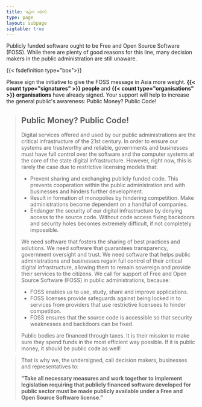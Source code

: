 ```yaml
---
title: પહેલ ખોલો
type: page
layout: subpage
sigtable: true
---
```


Publicly funded software ought to be Free and Open Source Software (FOSS). While there are plenty of good reasons for this line, many decision makers in the public administration are still unaware.

{{< fsdefinition type="box">}}

Please sign the initiative to give the FOSS message in Asia more weight. **{{< count type="signatures" >}} people** and **{{< count type="organisations" >}} organisations** have already signed. Your support will help to increase the general public's awareness: Public Money? Public Code!

> ## Public Money? Public Code!
>
> Digital services offered and used by our public administrations are the critical infrastructure of the 21st century. In order to ensure our systems are trustworthy and reliable, governments and businesses must have full control over the software and the computer systems at the core of the state digital infrastructure. However, right now, this is rarely the case due to restrictive licensing models that:
>
> * Prevent sharing and exchanging publicly funded code. This prevents cooperation within the public administration and with businesses and hinders further development.
> * Result in formation of monopolies by hindering competition. Make administrations become dependent on a handful of companies.
> * Endanger the security of our digital infrastructure by denying access to the source code. Without code access fixing backdoors and security holes becomes extremely difficult, if not completely impossible.
>
> We need software that fosters the sharing of best practices and solutions. We need software that guarantees transparency, government oversight and trust. We need software that helps public administrations and businesses regain full control of their critical digital infrastructure, allowing them to remain sovereign and provide their services to the citizens. We call for support of Free and Open Source Software (FOSS) in public administrations, because:
>
> * FOSS enables us to use, study, share and improve applications.
> * FOSS licenses provide safeguards against being locked in to services from providers that use restrictive licensees to hinder competition.
> * FOSS ensures that the source code is accessible so that security weaknesses and backdoors can be fixed.
>
> Public bodies are financed through taxes. It is their mission to make sure they spend funds in the most efficient way possible. If it is public money, it should be public code as well!

>
> That is why we, the undersigned, call decision makers, businesses and representatives to:
>
> **"Take all necessary measures and work together to implement legislation requiring that publicly financed software developed for public sector must be made publicly available under a Free and Open Source Software license."**

[fs]: https://en.wikipedia.org/wiki/Free_and_open-source_software

